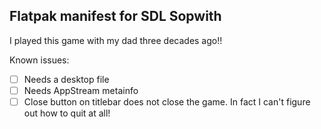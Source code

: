Flatpak manifest for SDL Sopwith
--------------------------------

I played this game with my dad three decades ago!!

Known issues:

- [ ] Needs a desktop file
- [ ] Needs AppStream metainfo
- [ ] Close button on titlebar does not close the game. In fact I can't figure out how to quit at all!
